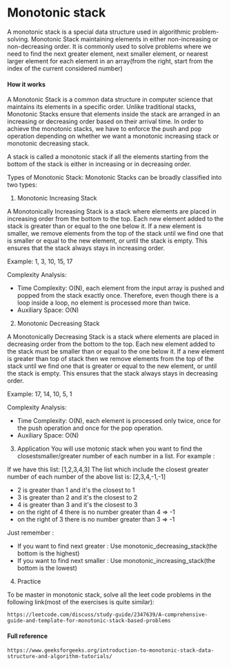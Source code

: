 # Monotonic stack

A monotonic stack is a special data structure used in algorithmic problem-solving. Monotonic Stack maintaining elements in either non-increasing or non-decreasing order. It is commonly used to solve problems where we need to find the next greater element, next smaller element, or nearest larger element for each element in an array(from the right, start from the index of the current considered number)



#### How it works

A Monotonic Stack is a common data structure in computer science that maintains its elements in a specific order. Unlike traditional stacks, Monotonic Stacks ensure that elements inside the stack are arranged in an increasing or decreasing order based on their arrival time. In order to achieve the monotonic stacks, we have to enforce the push and pop operation depending on whether we want a monotonic increasing stack or monotonic decreasing stack.

A stack is called a monotonic stack if all the elements starting from the bottom of the stack is either in increasing or in decreasing order.

Types of Monotonic Stack:
Monotonic Stacks can be broadly classified into two types:

1. Monotonic Increasing Stack

A Monotonically Increasing Stack is a stack where elements are placed in increasing order from the bottom to the top. Each new element added to the stack is greater than or equal to the one below it. If a new element is smaller, we remove elements from the top of the stack until we find one that is smaller or equal to the new element, or until the stack is empty. This ensures that the stack always stays in increasing order.

Example: 1, 3, 10, 15, 17

Complexity Analysis:
- Time Complexity: O(N), each element from the input array is pushed and popped from the stack exactly once. Therefore, even though there is a loop inside a loop, no element is processed more than twice.
- Auxiliary Space: O(N)

2. Monotonic Decreasing Stack

A Monotonically Decreasing Stack is a stack where elements are placed in decreasing order from the bottom to the top. Each new element added to the stack must be smaller than or equal to the one below it. If a new element is greater than top of stack then we remove elements from the top of the stack until we find one that is greater or equal to the new element, or until the stack is empty. This ensures that the stack always stays in decreasing order.

Example: 17, 14, 10, 5, 1

Complexity Analysis:
- Time Complexity: O(N), each element is processed only twice, once for the push operation and once for the pop operation.
- Auxiliary Space: O(N) 

3. Application
You will use motonic stack when you want to find the closestsmaller/greater number of each number in a list. For example :

If we have this list:
[1,2,3,4,3]
The list which include the closest greater number of each number of the above list is:
[2,3,4,-1,-1]
- 2 is greater than 1 and it's the closest to 1
- 3 is greater than 2 and it's the closest to 2
- 4 is greater than 3 and it's the closest to 3
- on the right of 4 there is no number greater than 4 => -1
- on the right of 3 there is no number greater than 3 => -1

Just remember :
- If you want to find next greater : Use monotonic_decreasing_stack(the bottom is the highest)
- If you want to find next smaller : Use monotonic_increasing_stack(the bottom is the lowest)


4. Practice 

To be master in monotonic stack, solve all the leet code problems in the following link(most of the exercises is quite similar):
```
https://leetcode.com/discuss/study-guide/2347639/A-comprehensive-guide-and-template-for-monotonic-stack-based-problems
```

#### Full reference 
```
https://www.geeksforgeeks.org/introduction-to-monotonic-stack-data-structure-and-algorithm-tutorials/
```


